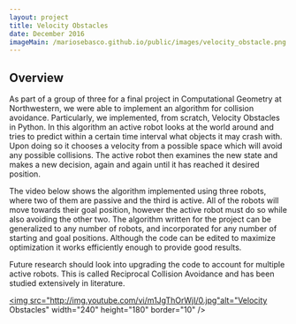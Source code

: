 ```yaml
---
layout: project
title: Velocity Obstacles
date: December 2016
imageMain: /mariosebasco.github.io/public/images/velocity_obstacle.png
---
```


## Overview
As part of a group of three for a final project in Computational Geometry at Northwestern, we were able to implement an algorithm for collision avoidance. Particularly, we implemented, from scratch, Velocity Obstacles in Python. In this algorithm an active robot looks at the world around and tries to predict within a certain time interval what objects it may crash with. Upon doing so it chooses a velocity from a possible space which will avoid any possible collisions. The active robot then examines the new state and makes a new decision, again and again until it has reached it desired position.

The video below shows the algorithm implemented using three robots, where two of them are passive and the third is active. All of the robots will move towards their goal position, however the active robot must do so while also avoiding the other two. The algorithm written for the project can be generalized to any number of robots, and incorporated for any number of starting and goal positions. Although the code can be edited to maximize optimization it works efficiently enough to provide good results.

Future research should look into upgrading the code to account for multiple active robots. This is called Reciprocal Collision Avoidance and has been studied extensively in literature.

<a href="http://www.youtube.com/watch?feature=player_embedded&v=m1JgThOrWjI" target="_blank"><img src="http://img.youtube.com/vi/m1JgThOrWjI/0.jpg"alt="Velocity Obstacles" width="240" height="180" border="10" /></a>